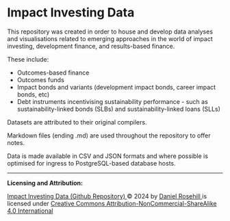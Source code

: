 # Impact Investing Data

This repository was created in order to house and develop data analyses and visualisations related to emerging approaches in the world of impact investing, development finance, and results-based finance.

These include:

- Outcomes-based finance 
- Outcomes funds
- Impact bonds and variants (development impact bonds, career impact bonds, etc)
- Debt instruments incentivising sustainability performance - such as sustainability-linked bonds (SLBs) and sustainability-linked loans (SLLs)

Datasets are attributed to their original compilers. 

Markdown files (ending .md) are used throughout the repository to offer notes.

Data is made available in CSV and JSON formats and where possible is optimised for ingress to PostgreSQL-based database hosts.

------

**Licensing and Attribution:**

[Impact Investing Data (Github Repository) ](https://github.com/danielrosehill/ImpactInvestingData)© 2024 by [Daniel Rosehill ](https://www.danielrosehill.com/)is licensed under [Creative Commons Attribution-NonCommercial-ShareAlike 4.0 International ](https://creativecommons.org/licenses/by-nc-sa/4.0/?ref=chooser-v1)

